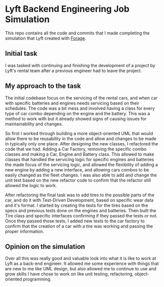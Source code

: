 # Lyft Backend Engineering Job Simulation

This repo contains all the code and commits that I made completing the simulation that Lyft created with [Forage](https://www.forage.com/).

## Initial task

I was tasked with continuing and finishing the development of a project by Lyft's rental team after a previous engineer had to leave the project.

## My approach to the task

The initial codebase focus on the servicing of the rental cars, and when car with specific batteries and engines needs servicing based on their schedules. The code was a bit mess and involved having a class for every type of car combo depending on the engine and the battery. This was a method to work with but it already showed signs of causing issues for maintainability and changes.

So first I worked through building a more object-oriented UML that would allow there to be reusability in the code and allow and changes to be made in typically only one place. After designing the new classes, I refactored the code that we had. Adding a Car Factory, removing the specific combo classes and making a Car, Engine and Battery class. This allowed to make classes that handled the servicing logic for specific engines and batteries the made focus of the servicing logic, and allowed the flexibility of adding a new engine by adding a new interface, and allowing cars combos to be easily changed as the fleet changes. I was also able to add and change the unit test based on the new refactor code to confirm that the refactor still allowed the logic to work.

After refactoring the final task was to add tires to the possible parts of the car, and do it with Test-Driven Development, based on specific wear data and it's format. I started by creating the tests for the tires based on the specs and previous tests done on the engines and batteries. Then built the Tire class and specific interfaces confirming if they passed the tests or not. Once they passed those tests, I added new tests to the car factory to confirm that the creation of a car with a tire was working and passing the proper information.

## Opinion on the simulation

Over all this was really good and valuable look into what it is like to work at Lyft as a back-end engineer. It allowed me some experience with things that are new to me like UML design, but also allowed me to continue to use and grow skills I have chose to work on like unit testing, refactoring, object-oriented programming.
